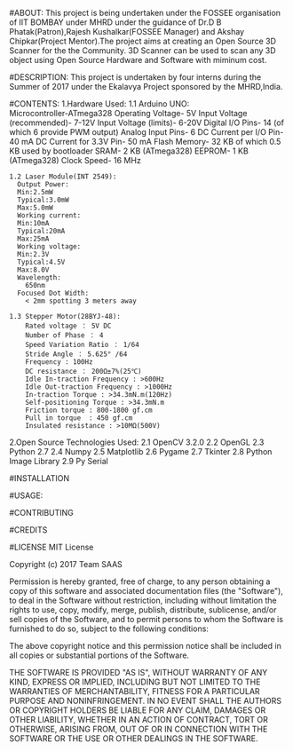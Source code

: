#ABOUT:
  This project is being undertaken under the FOSSEE organisation of IIT BOMBAY under MHRD under the guidance of Dr.D B         Phatak(Patron),Rajesh Kushalkar(FOSSEE Manager) and Akshay Chipkar(Project Mentor).The project aims at creating an Open Source 3D Scanner for the the Community. 3D Scanner can be used to scan any 3D object using Open Source Hardware and Software with miminum cost.  

#DESCRIPTION:
  This project is undertaken by four interns during the Summer of 2017 under the Ekalavya Project sponsored by the MHRD,India.
  
#CONTENTS:
  1.Hardware Used:
    1.1 Arduino UNO:          
      Microcontroller-ATmega328
      Operating Voltage- 5V
      Input Voltage (recommended)- 7-12V
      Input Voltage (limits)- 6-20V
      Digital I/O Pins- 14 (of which 6 provide PWM output)
      Analog Input Pins- 6
      DC Current per I/O Pin- 40 mA
      DC Current for 3.3V Pin- 50 mA
      Flash Memory- 32 KB of which 0.5 KB used by bootloader
      SRAM- 2 KB (ATmega328)
      EEPROM- 1 KB (ATmega328)
      Clock Speed- 16 MHz

    1.2 Laser Module(INT 2549):
      Output Power:
      Min:2.5mW  
      Typical:3.0mW 
      Max:5.0mW
      Working current:
      Min:10mA
      Typical:20mA
      Max:25mA
      Working voltage:
      Min:2.3V
      Typical:4.5V
      Max:8.0V
      Wavelength:
        650nm
      Focused Dot Width:
        < 2mm spotting 3 meters away
    
    1.3 Stepper Motor(28BYJ-48):
        Rated voltage ： 5V DC
        Number of Phase ： 4
        Speed Variation Ratio ： 1/64
        Stride Angle ： 5.625° /64
        Frequency : 100Hz
        DC resistance ： 200Ω±7%(25℃)
        Idle In-traction Frequency : >600Hz
        Idle Out-traction Frequency : >1000Hz
        In-traction Torque : >34.3mN.m(120Hz)
        Self-positioning Torque : >34.3mN.m
        Friction torque : 800-1800 gf.cm
        Pull in torque  : 450 gf.cm
        Insulated resistance : >10MΩ(500V)

  2.Open Source Technologies Used:
    2.1 OpenCV 3.2.0
    2.2 OpenGL 
    2.3 Python 2.7
    2.4 Numpy 
    2.5 Matplotlib
    2.6 Pygame 
    2.7 Tkinter 
    2.8 Python Image Library
    2.9 Py Serial 
  

#INSTALLATION

#USAGE:
  

#CONTRIBUTING

#CREDITS

#LICENSE
MIT License

Copyright (c) 2017 Team SAAS

Permission is hereby granted, free of charge, to any person obtaining a copy
of this software and associated documentation files (the "Software"), to deal
in the Software without restriction, including without limitation the rights
to use, copy, modify, merge, publish, distribute, sublicense, and/or sell
copies of the Software, and to permit persons to whom the Software is
furnished to do so, subject to the following conditions:

The above copyright notice and this permission notice shall be included in all
copies or substantial portions of the Software.

THE SOFTWARE IS PROVIDED "AS IS", WITHOUT WARRANTY OF ANY KIND, EXPRESS OR
IMPLIED, INCLUDING BUT NOT LIMITED TO THE WARRANTIES OF MERCHANTABILITY,
FITNESS FOR A PARTICULAR PURPOSE AND NONINFRINGEMENT. IN NO EVENT SHALL THE
AUTHORS OR COPYRIGHT HOLDERS BE LIABLE FOR ANY CLAIM, DAMAGES OR OTHER
LIABILITY, WHETHER IN AN ACTION OF CONTRACT, TORT OR OTHERWISE, ARISING FROM,
OUT OF OR IN CONNECTION WITH THE SOFTWARE OR THE USE OR OTHER DEALINGS IN THE
SOFTWARE.
  
